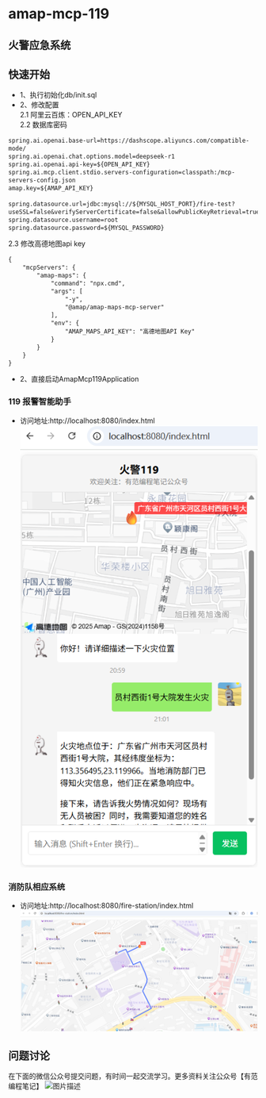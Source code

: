 # amap-mcp-119
## 火警应急系统

## 快速开始
* 1、执行初始化db/init.sql 
* 2、修改配置  
2.1 阿里云百炼：OPEN_API_KEY  
2.2 数据库密码  
````
spring.ai.openai.base-url=https://dashscope.aliyuncs.com/compatible-mode/
spring.ai.openai.chat.options.model=deepseek-r1
spring.ai.openai.api-key=${OPEN_API_KEY}
spring.ai.mcp.client.stdio.servers-configuration=classpath:/mcp-servers-config.json
amap.key=${AMAP_API_KEY}

spring.datasource.url=jdbc:mysql://${MYSQL_HOST_PORT}/fire-test?useSSL=false&verifyServerCertificate=false&allowPublicKeyRetrieval=true&characterEncoding=utf8&characterSetResults=utf8&autoReconnect=true&failOverReadOnly=false&serverTimezone=GMT%2B8
spring.datasource.username=root
spring.datasource.password=${MYSQL_PASSWORD}
````
2.3 修改高德地图api key  
````
{
    "mcpServers": {
        "amap-maps": {
            "command": "npx.cmd", 
            "args": [
                "-y",
                "@amap/amap-maps-mcp-server"
            ],
            "env": {
                "AMAP_MAPS_API_KEY": "高德地图API Key"
            }
        }
    }
}
````
* 2、直接启动AmapMcp119Application  
### 119 报警智能助手
* 访问地址:http://localhost:8080/index.html
  ![图片描述](./src/main/resources/image/119.png)

### 消防队相应系统
* 访问地址:http://localhost:8080/fire-station/index.html
  ![图片描述](./src/main/resources/image/station.png)
## 问题讨论
在下面的微信公众号提交问题，有时间一起交流学习。更多资料关注公众号【有范编程笔记】
![图片描述](./src/main/resources/image/fanjh.png)

